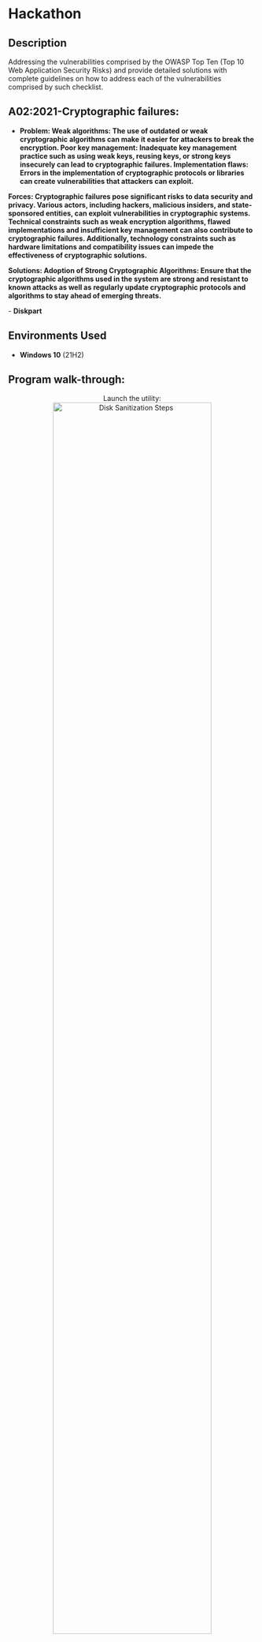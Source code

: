 <h1>Hackathon</h1>

<h2>Description</h2>
Addressing the vulnerabilities comprised by the OWASP Top Ten (Top 10 Web Application Security Risks) and provide detailed solutions with complete guidelines on how to 
address each of the vulnerabilities comprised by such checklist. 
<br />


<h2>A02:2021-Cryptographic failures:</h2>

- <b>Problem: 
Weak algorithms: The use of outdated or weak cryptographic  algorithms can make it easier for attackers to break the encryption.
Poor key management: Inadequate key management practice such as using weak keys, reusing keys, or strong keys insecurely can lead to cryptographic failures.
Implementation flaws: Errors in the implementation of cryptographic protocols or libraries can create vulnerabilities that attackers can exploit.

Forces:
Cryptographic failures pose significant risks to data security and privacy. Various actors, including hackers, malicious insiders, and state-sponsored entities, can exploit vulnerabilities in cryptographic systems. Technical constraints such as weak encryption algorithms, flawed implementations and insufficient key management can also contribute to cryptographic failures. Additionally, technology constraints such as hardware limitations and compatibility issues can impede the effectiveness of cryptographic solutions. 
 
Solutions:
Adoption of Strong Cryptographic Algorithms: Ensure that the cryptographic algorithms used in the system are strong and resistant to known attacks as well as regularly update cryptographic protocols and algorithms to stay ahead of emerging threats.

</b> 
- <b>Diskpart</b>

<h2>Environments Used </h2>

- <b>Windows 10</b> (21H2)

<h2>Program walk-through:</h2>

<p align="center">
Launch the utility: <br/>
<img src="https://imgur.com/AT5bdmH" height="80%" width="80%" alt="Disk Sanitization Steps"/>
<br />
<br />
Select the disk:  <br/>
<img src="" height="80%" width="80%" alt="Disk Sanitization Steps"/>
<br />
<br />
Enter the number of passes: <br/>
<img src="https://i.imgur.com/nCIbXbg.png" height="80%" width="80%" alt="Disk Sanitization Steps"/>
<br />
<br />
Confirm your selection:  <br/>
<img src="https://i.imgur.com/cdFHBiU.png" height="80%" width="80%" alt="Disk Sanitization Steps"/>
<br />
<br />
Wait for process to complete (may take some time):  <br/>
<img src="https://i.imgur.com/JL945Ga.png" height="80%" width="80%" alt="Disk Sanitization Steps"/>
<br />
<br />
Sanitization complete:  <br/>
<img src="https://i.imgur.com/K71yaM2.png" height="80%" width="80%" alt="Disk Sanitization Steps"/>
<br />
<br />
Observe the wiped disk:  <br/>
<img src="https://i.imgur.com/AeZkvFQ.png" height="80%" width="80%" alt="Disk Sanitization Steps"/>
</p>

<!--
 ```diff
- text in red
+ text in green
! text in orange
# text in gray
@@ text in purple (and bold)@@
```
--!>
